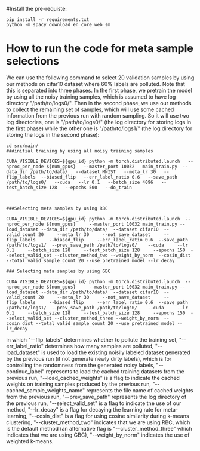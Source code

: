 #Install the pre-requiste:
```
pip install -r requirements.txt
python -m spacy download en_core_web_sm
```

# How to run the code for meta sample selections

We can use the following command to select 20 validation samples by using our methods on cifar10 dataset where 60% labels are polluted. Note that this is separated into three phases. In the first phase, we pretrain the model by using all the noisy training samples, which is assumed to have log directory "/path/to/logs0/". Then in the second phase, we use our methods to collect the remaining set of samples, which will use some cached information from the previous run with random sampling. So it will use two log directories, one is "/path/to/logs0/" (the log directory for storing logs in the first phase) while the other one is "/path/to/logs1/" (the log directory for storing the logs in the second phase):

```
cd src/main/
###initial training by using all noisy training samples

CUDA_VISIBLE_DEVICES=${gpu_id} python -m torch.distributed.launch   --nproc_per_node ${num_gpus}   --master_port 10032   main_train.py  --data_dir /path/to/data/   --dataset MNIST   --meta_lr 30   --flip_labels  --biased_flip   --err_label_ratio 0.6   --save_path /path/to/logs0/   --cuda   --lr 0.1   --batch_size 4096   --test_batch_size 128   --epochs 500   --do_train



###Selecting meta samples by using RBC 

CUDA_VISIBLE_DEVICES=${gpu_id} python -m torch.distributed.launch  --nproc_per_node ${num_gpus}     --master_port 10032 main_train.py --load_dataset --data_dir /path/to/data/  --dataset cifar10  --valid_count 20     --meta_lr 30     --not_save_dataset     --flip_labels     --biased_flip     --err_label_ratio 0.6  --save_path /path/to/logs1/  --prev_save_path /path/to/logs0/    --cuda     --lr 0.1     --batch_size 128     --test_batch_size 128     --epochs 150  --select_valid_set --cluster_method_two --weight_by_norm  --cosin_dist --total_valid_sample_count 20 --use_pretrained_model --lr_decay

### Selecting meta samples by using GBC

CUDA_VISIBLE_DEVICES=${gpu_id} python -m torch.distributed.launch  --nproc_per_node ${num_gpus}     --master_port 10032 main_train.py --load_dataset --data_dir /path/to/data/  --dataset cifar10  --valid_count 20     --meta_lr 30     --not_save_dataset     --flip_labels     --biased_flip     --err_label_ratio 0.6  --save_path /path/to/logs1/  --prev_save_path /path/to/logs0/    --cuda     --lr 0.1     --batch_size 128     --test_batch_size 128     --epochs 150  --select_valid_set --cluster_method_three --weight_by_norm  --cosin_dist --total_valid_sample_count 20 --use_pretrained_model --lr_decay

```



in which "--flip_labels" determines whether to pollute the training set, "--err_label_ratio" determines how many samples are polluted, "--load_dataset" is used to load the existing noisily labeled dataset generated by the previous run (if not generate newly dirty labels), which is for controlling the randomness from the generated noisy labels, "--continue_label" represents to load the cached training datasets from the previous run, "--load_cached_weights" is a flag to indicate the cached weights on training samples produced by the previous run, "--cached_sample_weights_name" represents the file name of cached weights from the previous run, "--prev_save_path" represents the log directory of the previous run, "--select_valid_set" is a flag to indicate the use of our method, "--lr_decay" is a flag for decaying the learning rate for meta-learning, "--cosin_dist" is a flag for using cosine similarity during k-means clustering, "--cluster_method_two" indicates that we are using RBC, which is the default method (an alternative flag is "--cluster_method_three" which indicates that we are using GBC),  "--weight_by_norm" indicates the use of weighted k-means.


